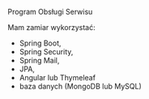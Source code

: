Program Obsługi Serwisu

Mam zamiar wykorzystać:
- Spring Boot,
- Spring Security,
- Spring Mail,
- JPA,
- Angular lub Thymeleaf
- baza danych (MongoDB lub MySQL)
